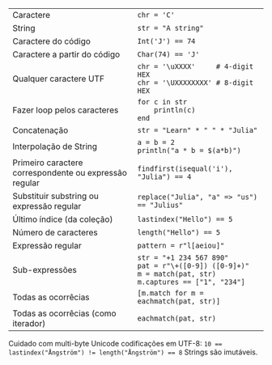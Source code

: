 |                                                |                                                                                                                    |
| ---------------------------------------------- | ------------------------------------------------------------------------------------------------------------------ |
| Caractere                                      | `chr = 'C'`                                                                                                        |
| String                                         | `str = "A string"`                                                                                                 |
| Caractere do código                            | `Int('J') == 74`                                                                                                   |
| Caractere a partir do código                    | `Char(74) == 'J'`                                                                                                  |
| Qualquer caractere UTF                         | `chr = '\uXXXX'     # 4-digit HEX`<br>`chr = '\UXXXXXXXX' # 8-digit HEX`                                           |
| Fazer loop pelos caracteres                    | `for c in str`<br>`    println(c)`<br>`end`                                                                        |
| Concatenação                                   | `str = "Learn" * " " * "Julia"`                                                                                    |
| Interpolação de String                         | `a = b = 2`<br>`println("a * b = $(a*b)")`                                                                         |
| Primeiro caractere correspondente ou expressão regular  | `findfirst(isequal('i'), "Julia") == 4`                                                                            |
| Substituir substring ou expressão regular        | `replace("Julia", "a" => "us") == "Julius"`                                                                        |
| Último índice (da coleção)                     | `lastindex("Hello") == 5`                                                                                          |
| Número de caracteres                             | `length("Hello") == 5`                                                                                             |
| Expressão regular                              | `pattern = r"l[aeiou]"`                                                                                            |
| Sub-expressões                                 | `str = "+1 234 567 890"`<br>`pat = r"\+([0-9]) ([0-9]+)"`<br>`m = match(pat, str)`<br>`m.captures == ["1", "234"]` |
| Todas as ocorrêcias                            | `[m.match for m = eachmatch(pat, str)]`                                                                            |
| Todas as ocorrêcias (como iterador)            | `eachmatch(pat, str)`                                                                                              |


Cuidado com multi-byte Unicode codificações em UTF-8:
`10 == lastindex("Ångström") != length("Ångström") == 8`
Strings são imutáveis.
